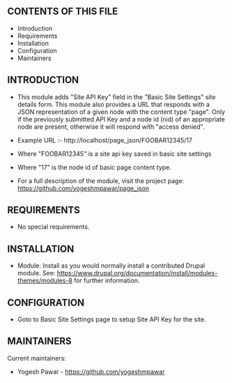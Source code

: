 CONTENTS OF THIS FILE
---------------------

 * Introduction
 * Requirements
 * Installation
 * Configuration
 * Maintainers

INTRODUCTION
------------

 * This module adds "Site API Key" field in the "Basic Site Settings" site
   details form. This module also provides a URL that responds with a JSON
   representation of a given node with the content type "page". Only if the
   previously submitted API Key and a node id (nid) of an appropriate node
   are present, otherwise it will respond with "access denied".

 * Example URL :- http://localhost/page_json/FOOBAR12345/17
 * Where "FOOBAR12345" is a site api key saved in basic site settings
 * Where "17" is the node id of basic page content type.

 * For a full description of the module, visit the project page:
   https://github.com/yogeshmpawar/page_json

REQUIREMENTS
------------

 - No special requirements.

INSTALLATION
------------

 * Module: Install as you would normally install a contributed Drupal module.
   See: https://www.drupal.org/documentation/install/modules-themes/modules-8
   for further information.

CONFIGURATION
-------------

 * Goto to Basic Site Settings page to setup Site API Key for the site.

MAINTAINERS
-----------

Current maintainers:
 * Yogesh Pawar - https://github.com/yogeshmpawar
